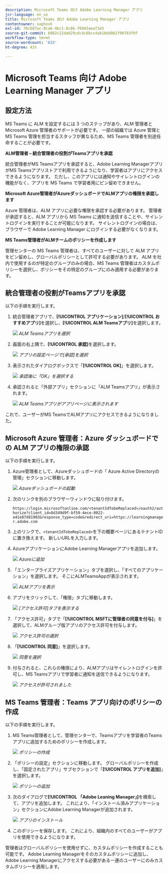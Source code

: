 ```yaml
---
description: Microsoft Teams 向け Adobe Learning Manager アプリ
jcr-language: en_us
title: Microsoft Teams 向け Adobe Learning Manager アプリ
contentowner: saghosh
exl-id: 70c687ac-0ca6-4bc1-8c86-76943aeaf3e5
source-git-commit: b882c22da029cdc4c8bcc4ab1b6d861f06f83f0f
workflow-type: tm+mt
source-wordcount: '633'
ht-degree: 41%

---
```


# Microsoft Teams 向け Adobe Learning Manager アプリ

## 設定方法

MS Teams に ALM を設定するには 3 つのステップがあり、ALM 管理者と Microsoft Azure 管理者のサポートが必要です。 一部の組織では Azure 管理と MS Teams 管理を担当するスタッフが異なるため、MS Teams 管理者を別途任命することが必要です。

**ALM管理者 – 統合管理者の役割がTeamsアプリを承認**

統合管理者がMS Teamsアプリを承認すると、Adobe Learning ManagerアプリがMS Teamsアプリストアで利用できるようになり、学習者はアプリにアクセスできるようになります。 ただし、このアプリには通知やサイレントログインの機能がなく、アプリを MS Teams で学習者用にピン留めできません。

**Microsoft Azure管理者がAzureダッシュボードでALMアプリの権限を承認します**

Azure 管理者は、ALM アプリに必要な権限を承認する必要があります。 管理者が承認すると、ALM アプリから MS Teams に通知を送信することや、サイレントログインを実行することが可能になります。 サイレントログインの場合は、ブラウザーで Adobe Learning Manager にログインする必要がなくなります。

**MS Teams管理者がALMチームのポリシーを作成します**

管理センターの MS Teams 管理者は、すべてのユーザーに対して ALM アプリをピン留めし、グローバルポリシーとして許可する必要があります。 ALM を社内で使用するのが特定のグループのみの場合、MS Teams 管理者はカスタムポリシーを選択し、ポリシーをその特定のグループにのみ適用する必要があります。

## 統合管理者の役割がTeamsアプリを承認

以下の手順を実行します。

1. 統合管理者アプリで、**[!UICONTROL アプリケーション]**/**[!UICONTROL おすすめアプリ]**&#x200B;を選択し、**[!UICONTROL ALM Teamsアプリ]**&#x200B;を選択します。

   ![](assets/featuredapps.jpg)
   *ALM Teamsアプリを選択*

1. 画面の右上隅で、**[!UICONTROL 承認]**&#x200B;を選択します。

   ![](assets/integration_admin_approval_form.jpg)
   *アプリの設定ページで[承認]を選択*

1. 表示されたダイアログボックスで「**[!UICONTROL OK]**」を選択します。

   ![](assets/integration_admin_approved_dialog_box.jpg)
   *承認後に「OK」を選択する*

1. 承認されると「外部アプリ」セクションに「ALM Teamsアプリ」が表示されます。

   ![](assets/integration_admin_external_apps.jpg)
   *ALM Teamsアプリがアプリページに表示されます*

これで、ユーザーがMS TeamsでALMアプリにアクセスできるようになりました。

## Microsoft Azure 管理者：Azure ダッシュボードでの ALM アプリの権限の承認

以下の手順を実行します。

1. Azure管理者として、Azureダッシュボードの「 Azure Active Directoryの管理」セクションに移動します。

   ![](assets/microsoft_azure.jpg)
   *Azureダッシュボードの起動*

1. 次のリンクを別のブラウザーウィンドウに貼り付けます。

   `https://login.microsoftonline.com/<tenantIdTobeReplaced>/oauth2/authorize?client_id=8d349d9f-bf59-4ece-8022-a41e87d81903&response_type=code&redirect_uri=https://learningmanager.adobe.com`

1. 上のリンクで、`<tenantIdTobeReplaced>`を下の概要ページにあるテナントIDに置き換えます。 新しいURLを入力します。

1. AzureアプリケーションにAdobe Learning Managerアプリを追加します。

   ![](assets/microsoft_azure_dashboard.jpg)
   *Azureに追加*

1. 「エンタープライズアプリケーション」タブを選択し、「すべてのアプリケーション」を選択します。 そこにALMTeamsAppが表示されます。

   ![](assets/microsoft_azure_enterprise_applications.jpg)
   *ALMアプリを表示*

1. アプリをクリックして、「権限」タブに移動します。

   ![](assets/microsoft_azure_ALMTeamsNonProdApp.jpg)
   *[アクセス許可]タブを表示する*

1. 「アクセス許可」タブで「**[!UICONTROL MSFTに管理者の同意を付与]**」を選択して、ALMグループ版アプリのアクセス許可を付与します。

   ![](assets/microsoft_azure_ALMTeamsNonProdApp_permissions.jpg)
   *アクセス許可の選択*

1. 「**[!UICONTROL 同意]**」を選択します。

   ![](assets/microsoft_azure_ALMTeamsNonProdApp_permission_request.jpg)
   *同意を選択*

1. 付与されると、これらの権限により、ALMアプリはサイレントログインを許可し、MS Teamsアプリで学習者に通知を送信できるようになります。

   ![](assets/microsoft_azure_ALMTeamsNonProdApp_permission_request_granted.jpg)
   *アクセスが許可されました*

## MS Teams 管理者：Teams アプリ向けのポリシーの作成

以下の手順を実行します。

1. MS Teams管理者として、管理センターで、Teamsアプリを学習者のTeamsアプリに追加するためのポリシーを作成します。

   ![](assets/microsoft_teams_admin_center.png)
   *ポリシーの作成*

1. 「ポリシーの設定」セクションに移動します。 グローバルポリシーを作成し、「固定されたアプリ」サブセクションで「**[!UICONTROL アプリを追加]**」を選択します。

   ![](assets/microsoft_teams_admin_center_add_installed_apps.png)
   *ポリシーの追加*

1. 次のダイアログで&#x200B;**[!UICONTROL 「Adobe Leaning Manager」]**&#x200B;を検索して、アプリを追加します。 これにより、「インストール済みアプリケーション」セクションにAdobe Learning Managerが追加されます。

   ![](assets/microsoft_teams_admin_center_installed_apps.png)
   *アプリのインストール*

1. このポリシーを保存します。 これにより、組織内のすべてのユーザーがアプリを使用できるようになります。

管理者はグローバルポリシーを使用せずに、カスタムポリシーを作成することも可能です。 Adobe Learning Managerをそのカスタムポリシーに追加し、Adobe Learning Managerにアクセスする必要がある一連のユーザーにのみカスタムポリシーを適用します。
